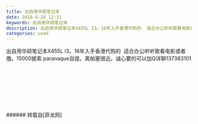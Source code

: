 ```yaml
---
title: 出自用华硕笔记本
date: 2018-6-24 12:31
keywords: 出自用华硕笔记本
description: 出自用华硕笔记本X455L I3。16年入手香港代购的  适合办公听听歌看电影或者撸。15000披索 paranaque自提。离帕塞很近。诚心要的可以加Q详聊137383101
categories: used
---
```

<td class="t_f" id="postmessage_1446828">

出自用华硕笔记本X455L I3。16年入手香港代购的  适合办公听听歌看电影或者撸。15000披索 paranaque自提。离帕塞很近。诚心要的可以加Q详聊137383101<br/>
<img alt="" border="0" class="zoom" data-cf-modified-0f204ce8b69b9ce7b2173ed2-="" file="http://www.flw.ph/data/appbyme/upload/image/201806/24/mkXoP9yaseIm.jpg" id="aimg_xSo4j" lazyloadthumb="1" onclick="" onmouseover="" src="http://www.flw.ph/data/appbyme/upload/image/201806/24/mkXoP9yaseIm.jpg"/><br/>
<br/>
<img alt="" border="0" class="zoom" data-cf-modified-0f204ce8b69b9ce7b2173ed2-="" file="http://www.flw.ph/data/appbyme/upload/image/201806/24/zG97fSYrVvbD.jpg" id="aimg_oA6Ag" lazyloadthumb="1" onclick="" onmouseover="" src="http://www.flw.ph/data/appbyme/upload/image/201806/24/zG97fSYrVvbD.jpg"/><br/>
<br/>
<img alt="" border="0" class="zoom" data-cf-modified-0f204ce8b69b9ce7b2173ed2-="" file="http://www.flw.ph/data/appbyme/upload/image/201806/24/PhxOgBjvhG5X.jpg" id="aimg_tVOnt" lazyloadthumb="1" onclick="" onmouseover="" src="http://www.flw.ph/data/appbyme/upload/image/201806/24/PhxOgBjvhG5X.jpg"/><br/>
<br/>
<img alt="" border="0" class="zoom" data-cf-modified-0f204ce8b69b9ce7b2173ed2-="" file="http://www.flw.ph/data/appbyme/upload/image/201806/24/3w5g8DNkEYqm.jpg" id="aimg_Z790i" lazyloadthumb="1" onclick="" onmouseover="" src="http://www.flw.ph/data/appbyme/upload/image/201806/24/3w5g8DNkEYqm.jpg"/><br/>
<br/>
<img alt="" border="0" class="zoom" data-cf-modified-0f204ce8b69b9ce7b2173ed2-="" file="http://www.flw.ph/data/appbyme/upload/image/201806/24/vUouBoeEPrTa.jpg" id="aimg_k6Wij" lazyloadthumb="1" onclick="" onmouseover="" src="http://www.flw.ph/data/appbyme/upload/image/201806/24/vUouBoeEPrTa.jpg"/><br/>
<br/>
<img alt="" border="0" class="zoom" data-cf-modified-0f204ce8b69b9ce7b2173ed2-="" file="http://www.flw.ph/data/appbyme/upload/image/201806/24/LLWiiKdbB7oX.jpg" id="aimg_rJ1sf" lazyloadthumb="1" onclick="" onmouseover="" src="http://www.flw.ph/data/appbyme/upload/image/201806/24/LLWiiKdbB7oX.jpg"/><br/>
<br/>
<img alt="" border="0" class="zoom" data-cf-modified-0f204ce8b69b9ce7b2173ed2-="" file="http://www.flw.ph/data/appbyme/upload/image/201806/24/83XlBE9eQXFB.jpg" id="aimg_hd235" lazyloadthumb="1" onclick="" onmouseover="" src="http://www.flw.ph/data/appbyme/upload/image/201806/24/83XlBE9eQXFB.jpg"/><br/>
<br/>
</td>
###### 转载自[菲龙网]